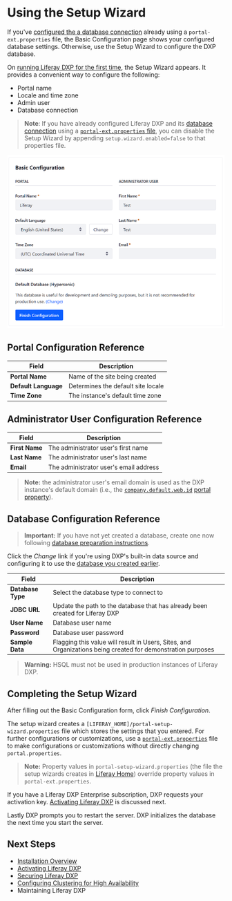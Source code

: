 # Using the Setup Wizard



If you've [configured the a database connection](./04-connecting-a-database.md) already using a `portal-ext.properties` file, the Basic Configuration page shows your configured database settings. Otherwise, use the Setup Wizard to configure the DXP database.


On [running Liferay DXP for the first time](./05-running-liferay-dxp-for-the-first-time.md), the Setup Wizard appears. It provides a convenient way to configure the following:

* Portal name
* Locale and time zone
* Admin user
* Database connection

> **Note**: If you have already configured Liferay DXP and its [database connection](../04-connecting-a-database.md) using a [`portal-ext.properties` file](../14-reference/03-portal-properties.md), you can disable the Setup Wizard by appending `setup.wizard.enabled=false` to that properties file.

![Supply the information for the portal and the portal's default administrator user on the Basic Configuration page.](./using-the-setup-wizard/images/01.png)

## Portal Configuration Reference

| Field | Description |
| --- | --- |
| **Portal Name** | Name of the site being created |
| **Default Language** | Determines the default site locale |
| **Time Zone**  | The instance's default time zone |

## Administrator User Configuration Reference

| Field | Description |
| --- | --- |
| **First Name** | The administrator user's first name |
| **Last Name** | The administrator user's last name |
| **Email** | The administrator user's email address |

> **Note:** the administrator user's email domain is used as the DXP instance's default domain (i.e., the [`company.default.web.id`](https://docs.liferay.com/dxp/portal/7.2-latest/propertiesdoc/portal.properties.html#Company) [portal property](../14-reference/03-portal-properties.md)).

## Database Configuration Reference

> **Important:** If you have not yet created a database, create one now following [database preparation instructions](./04-connecting-a-database.md).

Click the *Change* link if you're using DXP's built-in data source and configuring it to use the [database you created earlier](./04-connecting-a-database.md).

| Field | Description |
| --- | --- |
| **Database Type** | Select the database type to connect to |
| **JDBC URL** | Update the path to the database that has already been created for Liferay DXP |
| **User Name** | Database user name |
| **Password** | Database user password |
| **Sample Data** | Flagging this value will result in Users, Sites, and Organizations being created for demonstration purposes |

> **Warning:** HSQL must not be used in production instances of Liferay DXP.

## Completing the Setup Wizard

After filling out the Basic Configuration form, click *Finish Configuration*.

The setup wizard creates a `[LIFERAY_HOME]/portal-setup-wizard.properties` file which stores the settings that you entered. For further configurations or customizations, use a [`portal-ext.properties`](../14-reference/03-portal-properties.md) file to make configurations or customizations without directly changing `portal.properties`.

> **Note:** Property values in `portal-setup-wizard.properties` (the file the setup wizards creates in [Liferay Home](../14-reference/01-liferay-home.md)) override property values in `portal-ext.properties`.

If you have a Liferay DXP Enterprise subscription, DXP requests your activation key. [Activating Liferay DXP](./08-activating-liferay-dxp.md) is discussed next.

Lastly DXP prompts you to restart the server. DXP initializes the database the next time you start the server.

## Next Steps

* [Installation Overview](./02-installation-overview.md)
* [Activating Liferay DXP](./08-activating-liferay-dxp.md)
* [Securing Liferay DXP](../05-securing-liferay/01-securing-liferay.md)
* [Configuring Clustering for High Availability](../02-setting-up-liferay-dxp/01-performance-and-scalability/01-configuring-clustering/01-introduction-to-clustering-liferay-dxp.md)
* Maintaining Liferay DXP
